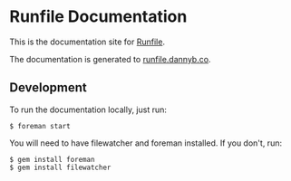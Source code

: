 Runfile Documentation
==================================================

This is the documentation site for [Runfile](https://github.com/dannyben/runfile).

The documentation is generated to [runfile.dannyb.co](https://runfile.dannyb.co).


Development
--------------------------------------------------

To run the documentation locally, just run:

    $ foreman start

You will need to have filewatcher and foreman installed. If you don't, run:

    $ gem install foreman
    $ gem install filewatcher


